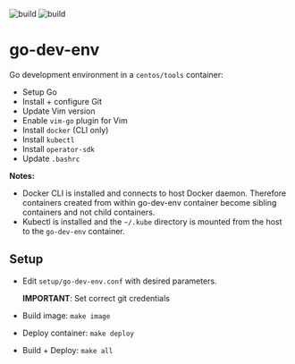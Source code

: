 ![build](https://github.com/nolancon/go-dev-env/actions/workflows/docker.yml/badge.svg)
![build](https://github.com/nolancon/go-dev-env/actions/workflows/static-analysis.yml/badge.svg)

# go-dev-env
Go development environment in a `centos/tools` container:
* Setup Go
* Install + configure Git
* Update Vim version
* Enable `vim-go` plugin for Vim
* Install `docker` (CLI only)
* Install `kubectl`
* Install `operator-sdk`
* Update `.bashrc`

**Notes:** 
* Docker CLI is installed and connects to host Docker daemon. Therefore containers created from within go-dev-env container become sibling containers and not child containers.
* Kubectl is installed and the `~/.kube` directory is mounted from the host to the `go-dev-env` container.

## Setup
* Edit `setup/go-dev-env.conf` with desired parameters. 

  **IMPORTANT**: Set correct git credentials
* Build image: `make image`
* Deploy container: `make deploy`
* Build + Deploy: `make all`
